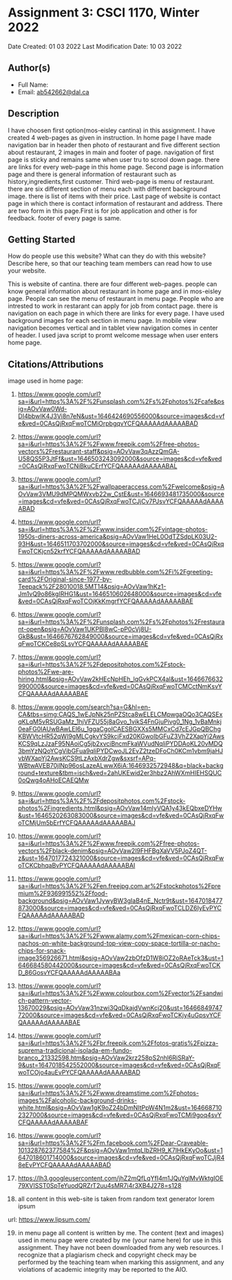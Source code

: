 # Assignment 3: CSCI 1170, Winter 2022

Date Created: 01 03 2022
Last Modification Date: 10 03 2022


## Author(s)

- Full Name: <Abhi mukeshkumar patel>
- Email: ab542662@dal.ca


## Description

I have choosen first option(mos-eisley cantina) in this assignment. I have created 4 web-pages as given in instruction. In home page I have made navigation bar in header then photo of restaurant and five different section about restaurant, 2 images in main and footer of page. navigation of first page is sticky and remains same when user tru to scrool down page. there are links for every web-page in this home page. Second page is information page and there is general information of restaurant such as history,ingredients,first customer. Third web-page is menu of restaurant. there are six different section of menu each with different background image. there is list of items with their price. Last page of website is contact page in which there is contact information of restaurant and address. There are two form in this page.First is for job application and other is for feedback. footer of every page is same.


## Getting Started

How do people use this website? What can they do with this website? Describe here, so that our teaching team members can read how to use your website.

This is website of cantina. there are four different web-pages. people can know general information about restaurant in home page and in mos-eisley page. People can see the menu of restaurant in menu page. People who are intrested to work in restarant can apply for job from contact page. there is navigation on each page in which there are links for every page. I have used background images for each section in menu page. In mobile view navigation becomes vertical and in tablet view navigation comes in center of header. I used java script to promt welcome message when user enters home page.


## Citations/Attributions

image used in home page:
<!--home page-->
1. https://www.google.com/url?sa=i&url=https%3A%2F%2Funsplash.com%2Fs%2Fphotos%2Fcafe&psig=AOvVaw0Wd-DI4bbwIK4J3Vi8n7eN&ust=1646424690556000&source=images&cd=vfe&ved=0CAsQjRxqFwoTCMiOrpbgqvYCFQAAAAAdAAAAABAD 

2. https://www.google.com/url?sa=i&url=https%3A%2F%2Fwww.freepik.com%2Ffree-photos-vectors%2Frestaurant-staff&psig=AOvVaw3qAzzQmGA-U58QS5P3JtFf&ust=1646503243092000&source=images&cd=vfe&ved=0CAsQjRxqFwoTCNiBkuCErfYCFQAAAAAdAAAAABAL

3. https://www.google.com/url?sa=i&url=https%3A%2F%2Fwallpaperaccess.com%2Fwelcome&psig=AOvVaw3VMU9dMPQMWxvb22w_CstE&ust=1646693481735000&source=images&cd=vfe&ved=0CAsQjRxqFwoTCJjCv7PJsvYCFQAAAAAdAAAAABAD


<!--image used in information page-->

4. https://www.google.com/url?sa=i&url=https%3A%2F%2Fwww.insider.com%2Fvintage-photos-1950s-diners-across-america&psig=AOvVaw1HeL0OdTZSdpLK03U2-93H&ust=1646511703702000&source=images&cd=vfe&ved=0CAsQjRxqFwoTCKjcn52krfYCFQAAAAAdAAAAABAD

5. https://www.google.com/url?sa=i&url=https%3A%2F%2Fwww.redbubble.com%2Fi%2Fgreeting-card%2FOriginal-since-1977-by-Teepack%2F28010018.5MT14&psig=AOvVaw1hKz1-Jm1vQ9o86kgIRHG1&ust=1646510602648000&source=images&cd=vfe&ved=0CAsQjRxqFwoTCOjKkKmgrfYCFQAAAAAdAAAAABAE

<!-- images used in contact page-->

6. https://www.google.com/url?sa=i&url=https%3A%2F%2Funsplash.com%2Fs%2Fphotos%2Frestaurant-open&psig=AOvVaw1UKPBl8wC-pP0cVj8U-GkB&ust=1646676762849000&source=images&cd=vfe&ved=0CAsQjRxqFwoTCKCe8pSLsvYCFQAAAAAdAAAAABAE

7. https://www.google.com/url?sa=i&url=https%3A%2F%2Fdepositphotos.com%2Fstock-photos%2Fwe-are-hiring.html&psig=AOvVaw2kHEcNpHEh_lqGvkPCX4aI&ust=1646676632990000&source=images&cd=vfe&ved=0CAsQjRxqFwoTCMCctNmKsvYCFQAAAAAdAAAAABAE

<!--images used in background styling-->

8.  https://www.google.com/search?sa=G&hl=en-CA&tbs=simg:CAQS_1wEJpNk25nPZStca8wELELCMpwgaOQo3CAQSExqKLqM5vRSUGaMz_1hjVFZU55j8aGvo_1vikS4FnGjuPivg0_1Ng_1vBaMnkj0eaFG0IAUwBAwLEI6u_1ggaCgoICAESBGXXs5MMCxCd7cEJGpQBChgKBWVtcHR52qWI9gMLCgkvYS9kcjFxd20KGwoIbGFuZ3VhZ2XapYj2AwsKCS9qLzJzaF95NAoiCg5jb2xvciBncmFkaWVudNqliPYDDAoKL20vMDQ3bmYzNQoYCgVibGFua9qliPYDCwoJL2EvZ2tzeDFoCh0KCm1vbm9jaHJvbWXapYj2AwsKCS9tLzAxbXdrZgw&sxsrf=APq-WBtwAVEB70jlNp96osLazeALwwX6iA:1646932572948&q=black+background+texture&tbm=isch&ved=2ahUKEwid2er3hbz2AhWXmHIEHSQUC0oQwg4oAHoECAEQMw 

9. https://www.google.com/url?sa=i&url=https%3A%2F%2Fdepositphotos.com%2Fstock-photos%2Fingredients.html&psig=AOvVaw14mIyVQA1y43kEQbxeDYHw&ust=1646520263083000&source=images&cd=vfe&ved=0CAsQjRxqFwoTCMjUm5bErfYCFQAAAAAdAAAAABAJ 

10.  https://www.google.com/url?sa=i&url=https%3A%2F%2Fwww.freepik.com%2Ffree-photos-vectors%2Fblack-denim&psig=AOvVaw2l9FHFBgXaVV5PJoZ4QT-z&ust=1647017724321000&source=images&cd=vfe&ved=0CAsQjRxqFwoTCKCbhqaBvPYCFQAAAAAdAAAAABAI 

11. https://www.google.com/url?sa=i&url=https%3A%2F%2Fen.freejpg.com.ar%2Fstockphotos%2Fpremium%2F936991552%2Ffood-background&psig=AOvVaw1JywyBW3gIaB4nE_Nctr9t&ust=1647018477873000&source=images&cd=vfe&ved=0CAsQjRxqFwoTCLDZ6IyEvPYCFQAAAAAdAAAAABAD 

12. https://www.google.com/url?sa=i&url=https%3A%2F%2Fwww.alamy.com%2Fmexican-corn-chips-nachos-on-white-background-top-view-copy-space-tortilla-or-nacho-chips-for-snack-image356926671.html&psig=AOvVaw2zbOfzD1W8iOZ2oRAeTck3&ust=1646684580442000&source=images&cd=vfe&ved=0CAsQjRxqFwoTCKD_86GosvYCFQAAAAAdAAAAABAa 

13. https://www.google.com/url?sa=i&url=https%3A%2F%2Fwww.colourbox.com%2Fvector%2Fsandwich-pattern-vector-13670029&psig=AOvVaw31nzwi3QqDkajdVwnKcj20&ust=1646684974772000&source=images&cd=vfe&ved=0CAsQjRxqFwoTCKjy4uGpsvYCFQAAAAAdAAAAABAE 

14.  https://www.google.com/url?sa=i&url=https%3A%2F%2Fbr.freepik.com%2Ffotos-gratis%2Fpizza-suprema-tradicional-isolada-em-fundo-branco_21332598.htm&psig=AOvVaw2krz258pS2nhl6RiSRaY-9&ust=1647018542552000&source=images&cd=vfe&ved=0CAsQjRxqFwoTCOjo4auEvPYCFQAAAAAdAAAAABAD 

15. https://www.google.com/url?sa=i&url=https%3A%2F%2Fwww.dreamstime.com%2Fphotos-images%2Falcoholic-background-drinks-white.html&psig=AOvVaw1gK9oZ24bDmNItPpW4N1m2&ust=1646687102327000&source=images&cd=vfe&ved=0CAsQjRxqFwoTCMi9goq4svYCFQAAAAAdAAAAABAF 

16.  https://www.google.com/url?sa=i&url=https%3A%2F%2Fm.facebook.com%2FDear-Craveable-101328762377584%2F&psig=AOvVaw1mtqLIbZRH9_K7lHkEKyOo&ust=1647018601714000&source=images&cd=vfe&ved=0CAsQjRxqFwoTCJjR48eEvPYCFQAAAAAdAAAAABAD 

17. https://lh3.googleusercontent.com/jhZ2mQfLqYfI4m1JQuYglMvWktgIOE79XVISST0SpTeYuodQRZrT2uu4sMR7i4r3XB4J278=s128


<!--random text generator link-->
18. all content in this web-site is taken from random text generator lorem ipsum

url: https://www.lipsum.com/

19. in menu page all content is written by me.
    The content (text and images) used in menu page  were created by me (your name here) for use in this assignment. They have not been downloaded from any web resources. I recognize that a plagiarism check and copyright check may be performed by the teaching team when marking this assignment, and any violations of academic integrity may be reported to the AIO.

